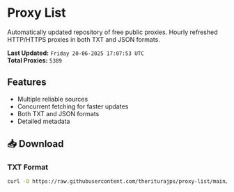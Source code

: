 # Proxy List

Automatically updated repository of free public proxies. Hourly refreshed HTTP/HTTPS proxies in both TXT and JSON formats.

**Last Updated:** `Friday 20-06-2025 17:07:53 UTC`  
**Total Proxies:** `5389`

## Features
- Multiple reliable sources
- Concurrent fetching for faster updates
- Both TXT and JSON formats
- Detailed metadata

## 📥 Download

### TXT Format
```bash
curl -O https://raw.githubusercontent.com/theriturajps/proxy-list/main/proxies.txt